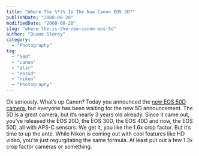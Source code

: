 ```yaml
---
title: "Where The %*(% Is The New Canon EOS 5D?"
publishDate: "2008-08-28"
modifiedDate: "2008-08-28"
slug: "where-the-is-the-new-canon-eos-5d"
author: "Duane Storey"
category:
  - "Photography"
tag:
  - "50d"
  - "canon"
  - "dlsr"
  - "eos5d"
  - "nikon"
  - "Photography"
---
```


Ok seriously. What’s up Canon? Today you announced the [new EOS 50D camera](http://www.gizmag.com/canon-announces-151-megapixel-eos-50d-digital-slr/9866/), but everyone has been waiting for the new 5D announcement. The 5D is a great camera, but it’s nearly 3 years old already. Since it came out, you’ve released the EOS 20D, the EOS 30D, the EOS 40D and now, the EOS 50D, all with APS-C sensors. We get it, you like the 1.6x crop factor. But it’s time to up the ante. While Nikon is coming out with cool features like HD video, you’re just regurgitating the same formula. At least put out a few 1.3x crop factor cameras or something.